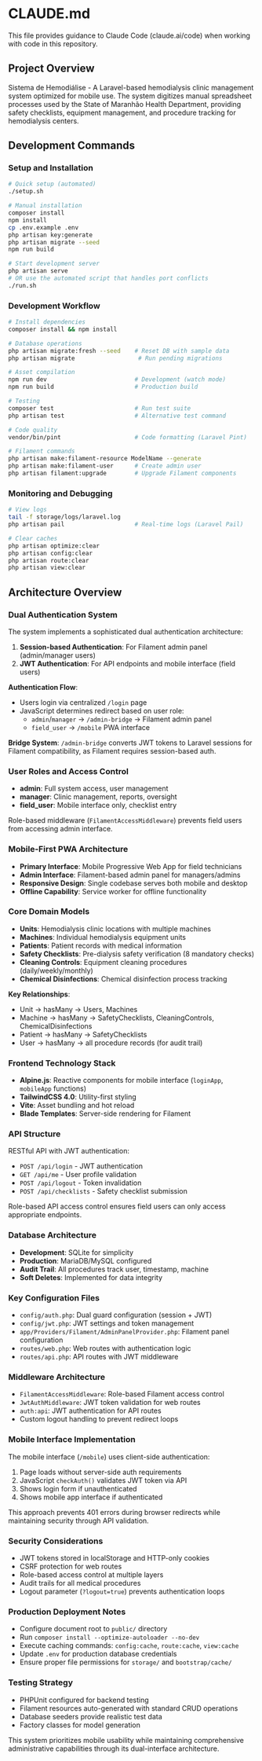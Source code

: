# CLAUDE.md

This file provides guidance to Claude Code (claude.ai/code) when working with code in this repository.

## Project Overview

Sistema de Hemodiálise - A Laravel-based hemodialysis clinic management system optimized for mobile use. The system digitizes manual spreadsheet processes used by the State of Maranhão Health Department, providing safety checklists, equipment management, and procedure tracking for hemodialysis centers.

## Development Commands

### Setup and Installation
```bash
# Quick setup (automated)
./setup.sh

# Manual installation
composer install
npm install
cp .env.example .env
php artisan key:generate
php artisan migrate --seed
npm run build

# Start development server
php artisan serve
# OR use the automated script that handles port conflicts
./run.sh
```

### Development Workflow
```bash
# Install dependencies
composer install && npm install

# Database operations
php artisan migrate:fresh --seed    # Reset DB with sample data
php artisan migrate                  # Run pending migrations

# Asset compilation
npm run dev                         # Development (watch mode)
npm run build                       # Production build

# Testing
composer test                       # Run test suite
php artisan test                    # Alternative test command

# Code quality
vendor/bin/pint                     # Code formatting (Laravel Pint)

# Filament commands
php artisan make:filament-resource ModelName --generate
php artisan make:filament-user      # Create admin user
php artisan filament:upgrade        # Upgrade Filament components
```

### Monitoring and Debugging
```bash
# View logs
tail -f storage/logs/laravel.log
php artisan pail                    # Real-time logs (Laravel Pail)

# Clear caches
php artisan optimize:clear
php artisan config:clear
php artisan route:clear
php artisan view:clear
```

## Architecture Overview

### Dual Authentication System
The system implements a sophisticated dual authentication architecture:

1. **Session-based Authentication**: For Filament admin panel (admin/manager users)
2. **JWT Authentication**: For API endpoints and mobile interface (field users)

**Authentication Flow**:
- Users login via centralized `/login` page
- JavaScript determines redirect based on user role:
  - `admin`/`manager` → `/admin-bridge` → Filament admin panel
  - `field_user` → `/mobile` PWA interface

**Bridge System**: `/admin-bridge` converts JWT tokens to Laravel sessions for Filament compatibility, as Filament requires session-based auth.

### User Roles and Access Control
- **admin**: Full system access, user management
- **manager**: Clinic management, reports, oversight
- **field_user**: Mobile interface only, checklist entry

Role-based middleware (`FilamentAccessMiddleware`) prevents field users from accessing admin interface.

### Mobile-First PWA Architecture
- **Primary Interface**: Mobile Progressive Web App for field technicians
- **Admin Interface**: Filament-based admin panel for managers/admins
- **Responsive Design**: Single codebase serves both mobile and desktop
- **Offline Capability**: Service worker for offline functionality

### Core Domain Models
- **Units**: Hemodialysis clinic locations with multiple machines
- **Machines**: Individual hemodialysis equipment units
- **Patients**: Patient records with medical information
- **Safety Checklists**: Pre-dialysis safety verification (8 mandatory checks)
- **Cleaning Controls**: Equipment cleaning procedures (daily/weekly/monthly)
- **Chemical Disinfections**: Chemical disinfection process tracking

**Key Relationships**:
- Unit → hasMany → Users, Machines
- Machine → hasMany → SafetyChecklists, CleaningControls, ChemicalDisinfections
- Patient → hasMany → SafetyChecklists
- User → hasMany → all procedure records (for audit trail)

### Frontend Technology Stack
- **Alpine.js**: Reactive components for mobile interface (`loginApp`, `mobileApp` functions)
- **TailwindCSS 4.0**: Utility-first styling
- **Vite**: Asset bundling and hot reload
- **Blade Templates**: Server-side rendering for Filament

### API Structure
RESTful API with JWT authentication:
- `POST /api/login` - JWT authentication
- `GET /api/me` - User profile validation
- `POST /api/logout` - Token invalidation
- `POST /api/checklists` - Safety checklist submission

Role-based API access control ensures field users can only access appropriate endpoints.

### Database Architecture
- **Development**: SQLite for simplicity
- **Production**: MariaDB/MySQL configured
- **Audit Trail**: All procedures track user, timestamp, machine
- **Soft Deletes**: Implemented for data integrity

### Key Configuration Files
- `config/auth.php`: Dual guard configuration (session + JWT)
- `config/jwt.php`: JWT settings and token management
- `app/Providers/Filament/AdminPanelProvider.php`: Filament panel configuration
- `routes/web.php`: Web routes with authentication logic
- `routes/api.php`: API routes with JWT middleware

### Middleware Architecture
- `FilamentAccessMiddleware`: Role-based Filament access control
- `JwtAuthMiddleware`: JWT token validation for web routes
- `auth:api`: JWT authentication for API routes
- Custom logout handling to prevent redirect loops

### Mobile Interface Implementation
The mobile interface (`/mobile`) uses client-side authentication:
1. Page loads without server-side auth requirements
2. JavaScript `checkAuth()` validates JWT token via API
3. Shows login form if unauthenticated
4. Shows mobile app interface if authenticated

This approach prevents 401 errors during browser redirects while maintaining security through API validation.

### Security Considerations
- JWT tokens stored in localStorage and HTTP-only cookies
- CSRF protection for web routes
- Role-based access control at multiple layers
- Audit trails for all medical procedures
- Logout parameter (`?logout=true`) prevents authentication loops

### Production Deployment Notes
- Configure document root to `public/` directory
- Run `composer install --optimize-autoloader --no-dev`
- Execute caching commands: `config:cache`, `route:cache`, `view:cache`
- Update `.env` for production database credentials
- Ensure proper file permissions for `storage/` and `bootstrap/cache/`

### Testing Strategy
- PHPUnit configured for backend testing
- Filament resources auto-generated with standard CRUD operations
- Database seeders provide realistic test data
- Factory classes for model generation

This system prioritizes mobile usability while maintaining comprehensive administrative capabilities through its dual-interface architecture.